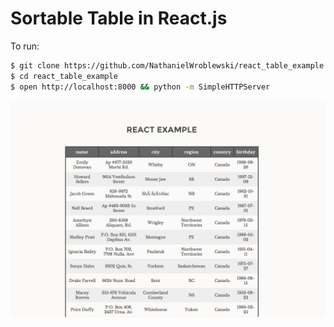 Sortable Table in React.js
===================

To run:

```sh
$ git clone https://github.com/NathanielWroblewski/react_table_example.git
$ cd react_table_example
$ open http://localhost:8000 && python -m SimpleHTTPServer
```
![Screenshot](https://raw.githubusercontent.com/NathanielWroblewski/react_table_example/master/screenshot.png)
